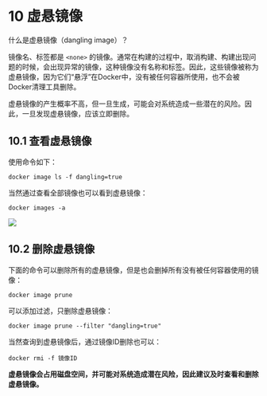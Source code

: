 # 10 虚悬镜像

什么是虚悬镜像（dangling image）？

镜像名、标签都是 `<none>` 的镜像。通常在构建的过程中，取消构建、构建出现问题的时候，会出现异常的镜像，这种镜像没有名称和标签。因此，这些镜像被称为虚悬镜像，因为它们“悬浮”在Docker中，没有被任何容器所使用，也不会被Docker清理工具删除。

虚悬镜像的产生概率不高，但一旦生成，可能会对系统造成一些潜在的风险。因此，一旦发现虚悬镜像，应该立即删除。

##  10.1 查看虚悬镜像

使用命令如下：

```
docker image ls -f dangling=true
```

当然通过查看全部镜像也可以看到虚悬镜像：

```
docker images -a
```

![](http://p4ui.toweydoc.tech:20080/images/stydocs/20240226225159.d1f38995.jpg)

## 10.2 删除虚悬镜像

下面的命令可以删除所有的虚悬镜像，但是也会删掉所有没有被任何容器使用的镜像：

```
docker image prune
```

可以添加过滤，只删除虚悬镜像：

```
docker image prune --filter "dangling=true"
```




当然查询到虚悬镜像后，通过镜像ID删除也可以：

```
docker rmi -f 镜像ID
```


**虚悬镜像会占用磁盘空间，并可能对系统造成潜在风险，因此建议及时查看和删除虚悬镜像。**